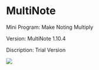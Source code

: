 # MultiNote
Mini Program: Make Noting Multiply

Version: MultiNote 1.10.4

Discription: Trial Version

![](https://github.com/iClassic-Live/MultiNote/blob/master/images/MultiNote%201.10.4.jpg?raw=true)
